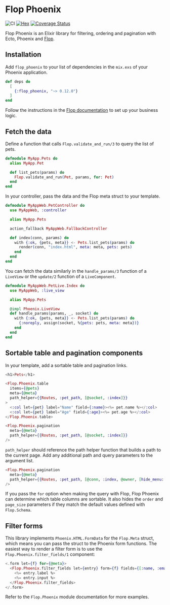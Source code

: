 # Flop Phoenix

![CI](https://github.com/woylie/flop_phoenix/workflows/CI/badge.svg) [![Hex](https://img.shields.io/hexpm/v/flop_phoenix)](https://hex.pm/packages/flop_phoenix) [![Coverage Status](https://coveralls.io/repos/github/woylie/flop_phoenix/badge.svg)](https://coveralls.io/github/woylie/flop_phoenix)

Flop Phoenix is an Elixir library for filtering, ordering and pagination
with Ecto, Phoenix and [Flop](https://hex.pm/packages/flop).

## Installation

Add `flop_phoenix` to your list of dependencies in the `mix.exs` of your Phoenix
application.

```elixir
def deps do
  [
    {:flop_phoenix, "~> 0.12.0"}
  ]
end
```

Follow the instructions in the
[Flop documentation](https://hex.pm/packages/flop) to set up your business
logic.

## Fetch the data

Define a function that calls `Flop.validate_and_run/3` to query the list of
pets.

```elixir
defmodule MyApp.Pets do
  alias MyApp.Pet

  def list_pets(params) do
    Flop.validate_and_run(Pet, params, for: Pet)
  end
end
```

In your controller, pass the data and the Flop meta struct to your template.

```elixir
defmodule MyAppWeb.PetController do
  use MyAppWeb, :controller

  alias MyApp.Pets

  action_fallback MyAppWeb.FallbackController

  def index(conn, params) do
    with {:ok, {pets, meta}} <- Pets.list_pets(params) do
      render(conn, "index.html", meta: meta, pets: pets)
    end
  end
end
```

You can fetch the data similarly in the `handle_params/3` function of a
`LiveView` or the `update/2` function of a `LiveComponent`.

```elixir
defmodule MyAppWeb.PetLive.Index do
  use MyAppWeb, :live_view

  alias MyApp.Pets

  @impl Phoenix.LiveView
  def handle_params(params, _, socket) do
    with {:ok, {pets, meta}} <- Pets.list_pets(params) do
      {:noreply, assign(socket, %{pets: pets, meta: meta})}
    end
  end
end
```

## Sortable table and pagination components

In your template, add a sortable table and pagination links.

```elixir
<h1>Pets</h1>

<Flop.Phoenix.table
  items={@pets}
  meta={@meta}
  path_helper={{Routes, :pet_path, [@socket, :index]}}
>
  <:col let={pet} label="Name" field={:name}><%= pet.name %></:col>
  <:col let={pet} label="Age" field={:age}><%= pet.age %></:col>
</Flop.Phoenix.table>

<Flop.Phoenix.pagination
  meta={@meta}
  path_helper={{Routes, :pet_path, [@socket, :index]}}
/>
```

`path_helper` should reference the path helper function that builds a path to
the current page. Add any additional path and query parameters to the argument
list.

```elixir
<Flop.Phoenix.pagination
  meta={@meta}
  path_helper={{Routes, :pet_path, [@conn, :index, @owner, [hide_menu: true]]}}
/>
```

If you pass the `for` option when making the query with Flop, Flop Phoenix can
determine which table columns are sortable. It also hides the `order` and
`page_size` parameters if they match the default values defined with
`Flop.Schema`.

## Filter forms

This library implements `Phoenix.HTML.FormData` for the `Flop.Meta` struct,
which means you can pass the struct to the Phoenix form functions. The
easiest way to render a filter form is to use the `Flop.Phoenix.filter_fields/1`
component:

```elixir
<.form let={f} for={@meta}>
  <Flop.Phoenix.filter_fields let={entry} form={f} fields={[:name, :email]}>
    <%= entry.label %>
    <%= entry.input %>
  </Flop.Phoenix.filter_fields>
</.form>
```

Refer to the `Flop.Phoenix` module documentation for more examples.
